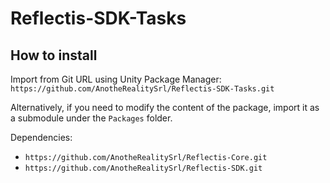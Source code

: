 # Reflectis-SDK-Tasks

## How to install

Import from Git URL using Unity Package Manager: `https://github.com/AnotheRealitySrl/Reflectis-SDK-Tasks.git`

Alternatively, if you need to modify the content of the package, import it as a submodule under the `Packages` folder.

Dependencies:

- `https://github.com/AnotheRealitySrl/Reflectis-Core.git`
- `https://github.com/AnotheRealitySrl/Reflectis-SDK.git`
